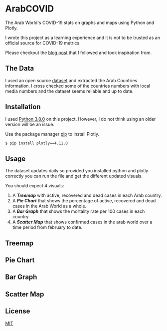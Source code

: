 # ArabCOVID
The Arab World's COVID-19 stats on graphs and maps using Python and Plotly.

I wrote this project as a learning experience and it is not to be trusted as an official source for COVID-19 metrics.

Please checkout the [blog post](https://blog.rmotr.com/learn-data-science-by-analyzing-covid-19-27a063d7f442) that I followed and took inspiration from.

## The Data
I used an open source [dataset](https://github.com/CSSEGISandData/COVID-19) and extracted the Arab Countries information. I cross checked some of the countries numbers with local media numbers and the dataset seems reliable and up to date.    

## Installation 
I used [Python 3.8.0](https://www.python.org/downloads/) on this project. However, I do not think using an older version will be an issue.

Use the package manager [pip](https://pip.pypa.io/en/stable/) to install Plotly.

```bash
$ pip install plotly==4.11.0
```
## Usage
The dataset updates daily so provided you installed python and plotly correctly you can run the file and get the different updated visuals.

You should expect 4 visuals:
1. A **_Treemap_** with active, recovered and dead cases in each Arab country.
2. A **_Pie Chart_** that shows the percentage of active, recovered and dead cases in the Arab World as a whole.
3. A **_Bar Graph_** that shows the mortality rate per 100 cases in each country. 
4. A **_Scatter Map_** that shows confirmed cases in the arab world over a time period from february to date.

## Treemap

## Pie Chart

## Bar Graph

## Scatter Map

## License
[MIT](https://choosealicense.com/licenses/mit/)